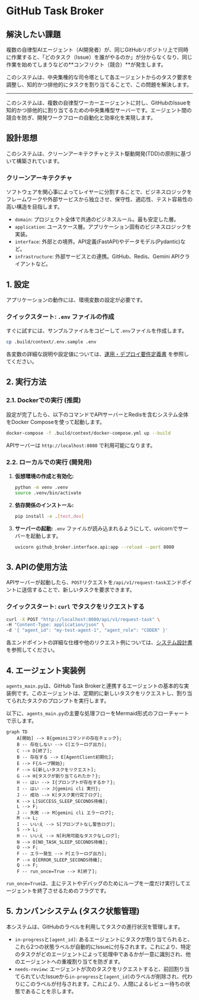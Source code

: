 # GitHub Task Broker

## 解決したい課題

複数の自律型AIエージェント（AI開発者）が、同じGitHubリポジトリ上で同時に作業すると、「どのタスク（Issue）を誰がやるのか」が分からなくなり、同じ作業を始めてしまうなどの**コンフリクト（競合）**が発生します。

このシステムは、中央集権的な司令塔として各エージェントからのタスク要求を調整し、知的かつ排他的にタスクを割り当てることで、この問題を解決します。

---

このシステムは、複数の自律型ワーカーエージェントに対し、GitHubのIssueを知的かつ排他的に割り当てるための中央集権型サーバーです。エージェント間の競合を防ぎ、開発ワークフローの自動化と効率化を実現します。

## 設計思想

このシステムは、クリーンアーキテクチャとテスト駆動開発(TDD)の原則に基づいて構築されています。

### クリーンアーキテクチャ

ソフトウェアを関心事によってレイヤーに分割することで、ビジネスロジックをフレームワークや外部サービスから独立させ、保守性、適応性、テスト容易性の高い構造を目指します。

-   `domain`: プロジェクト全体で共通のビジネスルール。最も安定した層。
-   `application`: ユースケース層。アプリケーション固有のビジネスロジックを実装。
-   `interface`: 外部との境界。API定義(FastAPI)やデータモデル(Pydantic)など。
-   `infrastructure`: 外部サービスとの連携。GitHub、Redis、Gemini APIクライアントなど。

## 1. 設定

アプリケーションの動作には、環境変数の設定が必要です。

### クイックスタート: `.env` ファイルの作成

すぐに試すには、サンプルファイルをコピーして`.env`ファイルを作成します。

```bash
cp .build/context/.env.sample .env
```

各変数の詳細な説明や設定値については、[運用・デプロイ要件定義書](./docs/architecture/operational-requirements.md#8-環境変数) を参照してください。

## 2. 実行方法

### 2.1. Dockerでの実行 (推奨)

設定が完了したら、以下のコマンドでAPIサーバーとRedisを含むシステム全体をDocker Composeを使って起動します。

```bash
docker-compose -f .build/context/docker-compose.yml up --build
```

APIサーバーは `http://localhost:8080` で利用可能になります。

### 2.2. ローカルでの実行 (開発用)

1.  **仮想環境の作成と有効化:**
    ```bash
    python -m venv .venv
    source .venv/bin/activate
    ```

2.  **依存関係のインストール:**
    ```bash
    pip install -e .[test,dev]
    ```

3.  **サーバーの起動:**
    `.env` ファイルが読み込まれるようにして、uvicornでサーバーを起動します。
    ```bash
    uvicorn github_broker.interface.api:app --reload --port 8080
    ```

## 3. APIの使用方法

APIサーバーが起動したら、`POST`リクエストを`/api/v1/request-task`エンドポイントに送信することで、新しいタスクを要求できます。

### クイックスタート: `curl` でタスクをリクエストする

```bash
curl -X POST "http://localhost:8080/api/v1/request-task" \
-H "Content-Type: application/json" \
-d '{ "agent_id": "my-test-agent-1", "agent_role": "CODER" }'
```

各エンドポイントの詳細な仕様や他のリクエスト例については、[システム設計書](./docs/architecture/index.md#4-api仕様) を参照してください。


## 4. エージェント実装例

`agents_main.py`は、GitHub Task Brokerと連携するエージェントの基本的な実装例です。このエージェントは、定期的に新しいタスクをリクエストし、割り当てられたタスクのプロンプトを実行します。

以下に、`agents_main.py`の主要な処理フローをMermaid形式のフローチャートで示します。

```mermaid
graph TD
    A[開始] --> B{geminiコマンドの存在チェック};
    B -- 存在しない --> C[エラーログ出力];
    C --> D[終了];
    B -- 存在する --> E[AgentClient初期化];
    E --> F{ループ開始};
    F --> G[新しいタスクをリクエスト];
    G --> H{タスクが割り当てられたか？};
    H -- はい --> I{プロンプトが存在するか？};
    I -- はい --> J{gemini cli 実行};
    J -- 成功 --> K[タスク実行完了ログ];
    K --> L[SUCCESS_SLEEP_SECONDS待機];
    L --> F;
    J -- 失敗 --> M[gemini cli エラーログ];
    M --> L;
    I -- いいえ --> S[プロンプトなし警告ログ];
    S --> L;
    H -- いいえ --> N[利用可能なタスクなしログ];
    N --> O[NO_TASK_SLEEP_SECONDS待機];
    O --> F;
    F -- エラー発生 --> P[エラーログ出力];
    P --> Q[ERROR_SLEEP_SECONDS待機];
    Q --> F;
    F -- run_once=True --> R[終了];
```

`run_once=True`は、主にテストやデバッグのためにループを一度だけ実行してエージェントを終了させるためのフラグです。

## 5. カンバンシステム (タスク状態管理)

本システムは、GitHubのラベルを利用してタスクの進行状況を管理します。

-   `in-progress`と`[agent_id]`: あるエージェントにタスクが割り当てられると、これら2つの状態ラベルが自動的にIssueに付与されます。これにより、特定のタスクがどのエージェントによって処理中であるかが一意に識別され、他のエージェントへの重複割り当てを防ぎます。
-   `needs-review`: エージェントが次のタスクをリクエストすると、前回割り当てられていたIssueから`in-progress`と`[agent_id]`のラベルが削除され、代わりにこのラベルが付与されます。これにより、人間によるレビュー待ちの状態であることを示します。